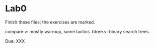 # Lab0

Finish these files; the exercises are marked.

compare.v: mostly warmup, some tactics.
btree.v: binary search trees.

Due: XXX
